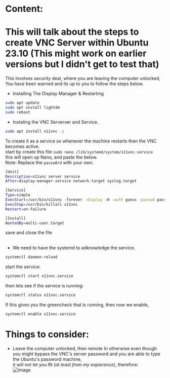 # Content: 
# This will talk about the steps to create VNC Server within Ubuntu 23.10 (This might work on earlier versions but I didn't get to test that)
This Involves security deal, where you are leaving the computer unlocked, You have been warned and its up to you to follow the steps below.


* Installing The Display Manager &  Restarting
```bash
sudo apt update
sudo apt install lightdm
sudo reboot
```

* Instaling the VNC Serverver and Service.
```bash
sudo apt install x11vnc -y
```
To create it as a service so whenever the machine restarts then the VNC becomes active. <br/>
start by create this file `sudo nano /lib/systemd/system/x11vnc.service`  <br/>
this will open up Nano, and paste the below.  <br/>
Note: Replace the `passw0rd` with your own.  <br/>
```bash
[Unit]
Description=x11vnc server service
After=display-manager.service network.target syslog.target

[Service]
Type=simple
ExecStart=/usr/bin/x11vnc -forever -display :0 -auth guess -passwd passw0rd
ExecStop=/usr/bin/killall x11vnc
Restart=on-failure

[Install]
WantedBy=multi-user.target
```
save and close the file <br/> <br/>

* We need to have the systemd to adknowledge the service.
```bash
systemctl daemon-reload
```
start the service: <br/>
```bash
systemctl start x11vnc.service
```
then lets see if the service is running:  <br/>
```bash
systemctl status x11vnc.service
```
If this gives you the greencheck that is running, then now we enable,   <br/>
```bash
systemctl enable x11vnc.service
```

# Things to consider:
* Leave the computer unlocked, then remote In otherwise even though you might bypass the VNC's server password and you are able to type the Ubuntu's password machine, <br/>
it will not let you IN (_at least from my expierence_), therefore:  <br/>
![image](https://github.com/ivanjrt/vnc-server-Ubuntu.md/assets/44326428/5c64145a-b2da-4abe-b32e-1bb5be1f70f7)  <br/>

